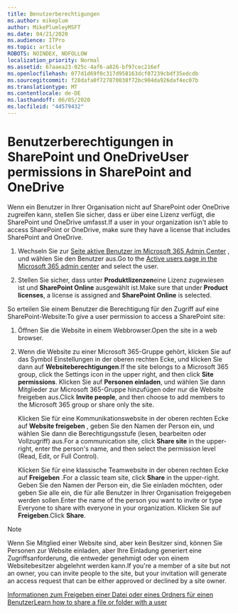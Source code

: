 ```yaml
---
title: Benutzerberechtigungen
ms.author: mikeplum
author: MikePlumleyMSFT
ms.date: 04/21/2020
ms.audience: ITPro
ms.topic: article
ROBOTS: NOINDEX, NOFOLLOW
localization_priority: Normal
ms.assetid: 67aaea23-025c-4af6-a826-bf97cec216ef
ms.openlocfilehash: 077d1d69f0c317d958163dcf07239cbdf35edcdb
ms.sourcegitcommit: f28dafa0f727870038f72bc904da926daf4ec07b
ms.translationtype: MT
ms.contentlocale: de-DE
ms.lasthandoff: 06/05/2020
ms.locfileid: "44579432"
---
```

# <a name="user-permissions-in-sharepoint-and-onedrive"></a><span data-ttu-id="31abb-102">Benutzerberechtigungen in SharePoint und OneDrive</span><span class="sxs-lookup"><span data-stu-id="31abb-102">User permissions in SharePoint and OneDrive</span></span>

<span data-ttu-id="31abb-103">Wenn ein Benutzer in Ihrer Organisation nicht auf SharePoint oder OneDrive zugreifen kann, stellen Sie sicher, dass er über eine Lizenz verfügt, die SharePoint und OneDrive umfasst.</span><span class="sxs-lookup"><span data-stu-id="31abb-103">If a user in your organization isn't able to access SharePoint or OneDrive, make sure they have a license that includes SharePoint and OneDrive.</span></span> 
  
1. <span data-ttu-id="31abb-104">Wechseln Sie zur [Seite aktive Benutzer im Microsoft 365 Admin Center](https://portal.office.com/adminportal/home#/users) , und wählen Sie den Benutzer aus.</span><span class="sxs-lookup"><span data-stu-id="31abb-104">Go to the [Active users page in the Microsoft 365 admin center](https://portal.office.com/adminportal/home#/users) and select the user.</span></span> 
    
2. <span data-ttu-id="31abb-105">Stellen Sie sicher, dass unter **Produktlizenzen**eine Lizenz zugewiesen ist und **SharePoint Online** ausgewählt ist.</span><span class="sxs-lookup"><span data-stu-id="31abb-105">Make sure that under **Product licenses**, a license is assigned and **SharePoint Online** is selected.</span></span> 
    
 <span data-ttu-id="31abb-106">So erteilen Sie einem Benutzer die Berechtigung für den Zugriff auf eine SharePoint-Website:</span><span class="sxs-lookup"><span data-stu-id="31abb-106">To give a user permission to access a SharePoint site:</span></span> 
  
1. <span data-ttu-id="31abb-107">Öffnen Sie die Website in einem Webbrowser.</span><span class="sxs-lookup"><span data-stu-id="31abb-107">Open the site in a web browser.</span></span>
    
2. <span data-ttu-id="31abb-108">Wenn die Website zu einer Microsoft 365-Gruppe gehört, klicken Sie auf das Symbol Einstellungen in der oberen rechten Ecke, und klicken Sie dann auf **Websiteberechtigungen**.</span><span class="sxs-lookup"><span data-stu-id="31abb-108">If the site belongs to a Microsoft 365 group, click the Settings icon in the upper right, and then click **Site permissions**.</span></span> <span data-ttu-id="31abb-109">Klicken Sie auf **Personen einladen**, und wählen Sie dann Mitglieder zur Microsoft 365-Gruppe hinzufügen oder nur die Website freigeben aus.</span><span class="sxs-lookup"><span data-stu-id="31abb-109">Click **Invite people**, and then choose to add members to the Microsoft 365 group or share only the site.</span></span> 
    
    <span data-ttu-id="31abb-110">Klicken Sie für eine Kommunikationswebsite in der oberen rechten Ecke auf **Website freigeben** , geben Sie den Namen der Person ein, und wählen Sie dann die Berechtigungsstufe (lesen, bearbeiten oder Vollzugriff) aus.</span><span class="sxs-lookup"><span data-stu-id="31abb-110">For a communication site, click **Share site** in the upper-right, enter the person's name, and then select the permission level (Read, Edit, or Full Control).</span></span> 
    
    <span data-ttu-id="31abb-111">Klicken Sie für eine klassische Teamwebsite in der oberen rechten Ecke auf **Freigeben** .</span><span class="sxs-lookup"><span data-stu-id="31abb-111">For a classic team site, click **Share** in the upper-right.</span></span> <span data-ttu-id="31abb-112">Geben Sie den Namen der Person ein, die Sie einladen möchten, oder geben Sie alle ein, die für alle Benutzer in Ihrer Organisation freigegeben werden sollen.</span><span class="sxs-lookup"><span data-stu-id="31abb-112">Enter the name of the person you want to invite or type Everyone to share with everyone in your organization.</span></span> <span data-ttu-id="31abb-113">Klicken Sie auf **Freigeben**.</span><span class="sxs-lookup"><span data-stu-id="31abb-113">Click **Share**.</span></span>
    
> [!NOTE]
> <span data-ttu-id="31abb-114">Wenn Sie Mitglied einer Website sind, aber kein Besitzer sind, können Sie Personen zur Website einladen, aber Ihre Einladung generiert eine Zugriffsanforderung, die entweder genehmigt oder von einem Websitebesitzer abgelehnt werden kann.</span><span class="sxs-lookup"><span data-stu-id="31abb-114">If you're a member of a site but not an owner, you can invite people to the site, but your invitation will generate an access request that can be either approved or declined by a site owner.</span></span> 
  
[<span data-ttu-id="31abb-115">Informationen zum Freigeben einer Datei oder eines Ordners für einen Benutzer</span><span class="sxs-lookup"><span data-stu-id="31abb-115">Learn how to share a file or folder with a user</span></span>](https://go.microsoft.com/fwlink/?linkid=533408)
  

